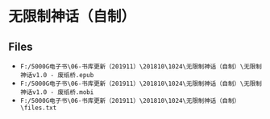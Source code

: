 # 无限制神话（自制）

## Files

- `F:/5000G电子书\06-书库更新（201911）\201810\1024\无限制神话（自制）\无限制神话v1.0 - 废纸桥.epub`
- `F:/5000G电子书\06-书库更新（201911）\201810\1024\无限制神话（自制）\无限制神话v1.0 - 废纸桥.mobi`
- `F:/5000G电子书\06-书库更新（201911）\201810\1024\无限制神话（自制）\files.txt`

